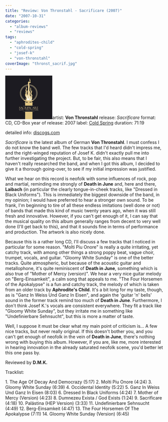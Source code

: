 ```yaml
---
title: "Review: Von Thronstahl - Sacrificare (2007)"
date: "2007-10-31"
categories: 
  - "album-reviews"
  - "reviews"
tags: 
  - "aphrodites-child"
  - "cold-spring"
  - "josef-k"
  - "von-thronstahl"
coverImage: "thronst_sacrif.jpg"
---
```


![](images/thronst_sacrif.jpg "thronst_sacrif")artist: **Von Thronstahl** release: _Sacrificare_ format: CD, CD-Box year of release: 2007 label: [Cold Spring](http://www.coldspring.co.uk/) duration: 71:19

detailed info: [discogs.com](http://www.discogs.com/Von-Thronstahl-Sacrificare/master/112333)

_Sacrificare_ is the latest album of German **Von Thronstahl**. I must confess I do not know the band well. The few tracks that I'd heard didn't impress me, and the right-winged reputation of Josef K. didn't exactly pull me into further investigating the project. But, to be fair, this also means that I haven't really researched the band, and when I got this album, I decided to give it a thorough going-over, to see if my initial impression was justified.

What we hear on this record is neofolk with some influences of rock, pop and martial, reminding me strongly of **Death in June** and, here and there, **Laibach** (in particular the clearly tongue-in-cheek tracks, like "Dressed in Black Uniforms"). This is immediately the biggest downside of the band, in my opinion; I would have preferred to hear a stronger own sound. To be frank, I'm beginning to tire of all these endless imitations (well done or not) of bands that made this kind of music twenty years ago, when it was still fresh and innovative. However, if you can't get enough of it, I can say that the musical quality on this album generally ranges from decent to very well done (I'll get back to this), and that it sounds fine in terms of performance and production. The artwork is also nicely done.

Because this is a rather long CD, I'll discuss a few tracks that I noticed in particular for some reason. "Molti Piu Onore" is really a quite irritating, yet catchy track, with among other things a strong poppy beat, vague choir, trumpet, vocals, and guitar. "Gloomy White Sunday" is one of the better tracks. Quite atmospheric, but because of the acoustic guitar and metallophone, it's quite reminiscent of **Death in June**, something which is also true of "Mother of Mercy (version)". We hear a very nice guitar melody on "Berg-Einsamkeit", a calm song that appeals to me. "The Four Horsemen of the Apokalypse" is a fun and catchy track, the melody of which is taken from an older track by **Aphrodite's Child**. It's a bit long for my taste, though, as is "Ganz In Weiss Und Ganz In Eisen", and again the 'guitar 'n' bells' sound in the former track remind too much of **Death in June**. Furthermore, I don't think Josef K.'s vocals are consistent everywhere. They fit a track like "Gloomy White Sunday", but they irritate me in something like "Undefinierbare Sehnsucht", but this is more a matter of taste.

Well, I suppose it must be clear what my main point of criticism is... A few nice tracks, but never really original. If this doesn't bother you, and you can't get enough of neofolk in the vein of **Death in June**, there's nothing wrong with buying this album. However, if you are, like me, more interested in hearing innovation in the already saturated neofolk scene, you'd better let this one pass by.

Reviewed by **D.M.K.**

Tracklist:

1\. The Age Of Decay And Democrazy (5:17) 2. Molti Piu Onore (4:24) 3. Gloomy White Sunday (6:39) 4. Occidental Identity (5:22) 5. Ganz In Weiss Und Ganz In Eisen (8:03) 6. Dressed In Black Uniforms (4:24) 7. Mother of Mercy (Version) (4:23) 8. Dumnezeu Exista / God Exists (1:24) 9. Sacrificare (4:18) 10. Palästina (HEP Version) (3:33) 11. Undefinierbare Sehnsucht (4:49) 12. Berg-Einsamkeit (4:47) 13. The Four Horsemen Of The Apokalypse (7:11) 14. Gloomy White Sunday (Version) (6:45)
